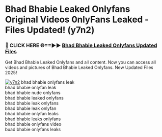 # Bhad Bhabie Leaked Onlyfans Original Videos 0nlyFans Leaked - Files Updated! (y7n2)

<h3>🔴 CLICK HERE 🌐==►► <a href="https://tinyurl.com/3hn5wdd3" rel="nofollow">Bhad Bhabie Leaked Onlyfans Updated Files</a></h3>

Get Bhad Bhabie Leaked Onlyfans and all content. Now you can access all videos and pictures of Bhad Bhabie Leaked Onlyfans. New Updated Files 2025!

[![y7n2](https://i.imgur.com/4HnBqBT.gif)](https://tinyurl.com/3hn5wdd3)
bhad bhabie onlyfans leak<br>
bhad bhabie onlyfan leak<br>
bhad bhabie nude onlyfans<br>
bhad bhabie leaked onlyfans<br>
bhad bhabie leak onlyfans<br>
bhad bhabie leak onlyfan<br>
bhad bhabie onlyfan leaks<br>
bhad bhabie leaks onlyfans<br>
bhad bhabie onlyfans video<br>
buad bhabie onlyfans leaks
